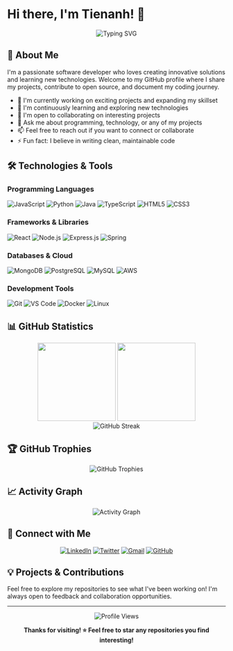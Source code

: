 # Hi there, I'm Tienanh! 👋

<div align="center">
  <img src="https://readme-typing-svg.herokuapp.com?font=Fira+Code&pause=1000&width=435&lines=Welcome+to+my+GitHub+Profile!;Software+Developer;Always+learning+new+things;Open+to+collaboration" alt="Typing SVG" />
</div>

## 🚀 About Me

I'm a passionate software developer who loves creating innovative solutions and learning new technologies. Welcome to my GitHub profile where I share my projects, contribute to open source, and document my coding journey.

- 🔭 I'm currently working on exciting projects and expanding my skillset
- 🌱 I'm continuously learning and exploring new technologies
- 👯 I'm open to collaborating on interesting projects
- 💬 Ask me about programming, technology, or any of my projects
- 📫 Feel free to reach out if you want to connect or collaborate
- ⚡ Fun fact: I believe in writing clean, maintainable code

## 🛠️ Technologies & Tools

### Programming Languages
![JavaScript](https://img.shields.io/badge/-JavaScript-F7DF1E?style=flat-square&logo=javascript&logoColor=black)
![Python](https://img.shields.io/badge/-Python-3776AB?style=flat-square&logo=python&logoColor=white)
![Java](https://img.shields.io/badge/-Java-007396?style=flat-square&logo=java&logoColor=white)
![TypeScript](https://img.shields.io/badge/-TypeScript-3178C6?style=flat-square&logo=typescript&logoColor=white)
![HTML5](https://img.shields.io/badge/-HTML5-E34F26?style=flat-square&logo=html5&logoColor=white)
![CSS3](https://img.shields.io/badge/-CSS3-1572B6?style=flat-square&logo=css3&logoColor=white)

### Frameworks & Libraries
![React](https://img.shields.io/badge/-React-61DAFB?style=flat-square&logo=react&logoColor=black)
![Node.js](https://img.shields.io/badge/-Node.js-339933?style=flat-square&logo=node.js&logoColor=white)
![Express.js](https://img.shields.io/badge/-Express.js-000000?style=flat-square&logo=express&logoColor=white)
![Spring](https://img.shields.io/badge/-Spring-6DB33F?style=flat-square&logo=spring&logoColor=white)

### Databases & Cloud
![MongoDB](https://img.shields.io/badge/-MongoDB-47A248?style=flat-square&logo=mongodb&logoColor=white)
![PostgreSQL](https://img.shields.io/badge/-PostgreSQL-336791?style=flat-square&logo=postgresql&logoColor=white)
![MySQL](https://img.shields.io/badge/-MySQL-4479A1?style=flat-square&logo=mysql&logoColor=white)
![AWS](https://img.shields.io/badge/-AWS-232F3E?style=flat-square&logo=amazon-aws&logoColor=white)

### Development Tools
![Git](https://img.shields.io/badge/-Git-F05032?style=flat-square&logo=git&logoColor=white)
![VS Code](https://img.shields.io/badge/-VS%20Code-007ACC?style=flat-square&logo=visual-studio-code&logoColor=white)
![Docker](https://img.shields.io/badge/-Docker-2496ED?style=flat-square&logo=docker&logoColor=white)
![Linux](https://img.shields.io/badge/-Linux-FCC624?style=flat-square&logo=linux&logoColor=black)

## 📊 GitHub Statistics

<div align="center">
  <img height="180em" src="https://github-readme-stats.vercel.app/api?username=Tienanh4869&show_icons=true&theme=tokyonight&include_all_commits=true&count_private=true"/>
  <img height="180em" src="https://github-readme-stats.vercel.app/api/top-langs/?username=Tienanh4869&layout=compact&langs_count=8&theme=tokyonight"/>
</div>

<div align="center">
  <img src="https://github-readme-streak-stats.herokuapp.com/?user=Tienanh4869&theme=tokyonight" alt="GitHub Streak"/>
</div>

## 🏆 GitHub Trophies
<div align="center">
  <img src="https://github-profile-trophy.vercel.app/?username=Tienanh4869&theme=tokyonight&no-frame=false&no-bg=false&margin-w=4" alt="GitHub Trophies"/>
</div>

## 📈 Activity Graph
<div align="center">
  <img src="https://github-readme-activity-graph.vercel.app/graph?username=Tienanh4869&theme=tokyo-night&hide_border=true" alt="Activity Graph"/>
</div>

## 🤝 Connect with Me

<div align="center">
  
[![LinkedIn](https://img.shields.io/badge/-LinkedIn-0077B5?style=for-the-badge&logo=linkedin&logoColor=white)](https://linkedin.com/in/tienanh4869)
[![Twitter](https://img.shields.io/badge/-Twitter-1DA1F2?style=for-the-badge&logo=twitter&logoColor=white)](https://twitter.com/tienanh4869)
[![Gmail](https://img.shields.io/badge/-Gmail-D14836?style=for-the-badge&logo=gmail&logoColor=white)](mailto:tienanh4869@gmail.com)
[![GitHub](https://img.shields.io/badge/-GitHub-181717?style=for-the-badge&logo=github&logoColor=white)](https://github.com/Tienanh4869)

</div>

## 💡 Projects & Contributions

Feel free to explore my repositories to see what I've been working on! I'm always open to feedback and collaboration opportunities.

---

<div align="center">
  <img src="https://komarev.com/ghpvc/?username=Tienanh4869&label=Profile%20views&color=0e75b6&style=flat" alt="Profile Views" />
  
  **Thanks for visiting! ⭐️ Feel free to star any repositories you find interesting!**
</div>
